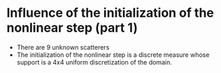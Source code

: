 # Influence of the initialization of the nonlinear step (part 1)
* There are 9 unknown scatterers
* The initialization of the nonlinear step is a discrete measure whose support is a 4x4 uniform discretization of the domain.